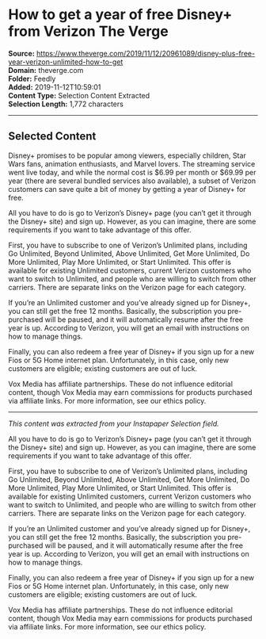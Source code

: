 # How to get a year of free Disney+ from Verizon The Verge

**Source:** https://www.theverge.com/2019/11/12/20961089/disney-plus-free-year-verizon-unlimited-how-to-get  
**Domain:** theverge.com  
**Folder:** Feedly  
**Added:** 2019-11-12T10:59:01  
**Content Type:** Selection Content Extracted  
**Selection Length:** 1,772 characters  


---

## Selected Content

Disney+ promises to be popular among viewers, especially children, Star Wars fans, animation enthusiasts, and Marvel lovers. The streaming service went live today, and while the normal cost is $6.99 per month or $69.99 per year (there are several bundled services also available), a subset of Verizon customers can save quite a bit of money by getting a year of Disney+ for free.

All you have to do is go to Verizon’s Disney+ page (you can’t get it through the Disney+ site) and sign up. However, as you can imagine, there are some requirements if you want to take advantage of this offer.

First, you have to subscribe to one of Verizon’s Unlimited plans, including Go Unlimited, Beyond Unlimited, Above Unlimited, Get More Unlimited, Do More Unlimited, Play More Unlimited, or Start Unlimited. This offer is available for existing Unlimited customers, current Verizon customers who want to switch to Unlimited, and people who are willing to switch from other carriers. There are separate links on the Verizon page for each category.

If you’re an Unlimited customer and you’ve already signed up for Disney+, you can still get the free 12 months. Basically, the subscription you pre-purchased will be paused, and it will automatically resume after the free year is up. According to Verizon, you will get an email with instructions on how to manage things.

Finally, you can also redeem a free year of Disney+ if you sign up for a new Fios or 5G Home internet plan. Unfortunately, in this case, only new customers are eligible; existing customers are out of luck.

Vox Media has affiliate partnerships. These do not influence editorial content, though Vox Media may earn commissions for products purchased via affiliate links. For more information, see our ethics policy.

---

*This content was extracted from your Instapaper Selection field.*

All you have to do is go to Verizon’s Disney+ page (you can’t get it through the Disney+ site) and sign up. However, as you can imagine, there are some requirements if you want to take advantage of this offer.

First, you have to subscribe to one of Verizon’s Unlimited plans, including Go Unlimited, Beyond Unlimited, Above Unlimited, Get More Unlimited, Do More Unlimited, Play More Unlimited, or Start Unlimited. This offer is available for existing Unlimited customers, current Verizon customers who want to switch to Unlimited, and people who are willing to switch from other carriers. There are separate links on the Verizon page for each category.

If you’re an Unlimited customer and you’ve already signed up for Disney+, you can still get the free 12 months. Basically, the subscription you pre-purchased will be paused, and it will automatically resume after the free year is up. According to Verizon, you will get an email with instructions on how to manage things.

Finally, you can also redeem a free year of Disney+ if you sign up for a new Fios or 5G Home internet plan. Unfortunately, in this case, only new customers are eligible; existing customers are out of luck.

Vox Media has affiliate partnerships. These do not influence editorial content, though Vox Media may earn commissions for products purchased via affiliate links. For more information, see our ethics policy.
